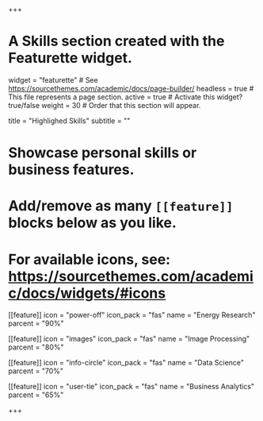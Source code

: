 +++
# A Skills section created with the Featurette widget.
widget = "featurette"  # See https://sourcethemes.com/academic/docs/page-builder/
headless = true  # This file represents a page section.
active = true  # Activate this widget? true/false
weight = 30  # Order that this section will appear.

title = "Highlighed Skills"
subtitle = ""

# Showcase personal skills or business features.
# 
# Add/remove as many `[[feature]]` blocks below as you like.
# 
# For available icons, see: https://sourcethemes.com/academic/docs/widgets/#icons

[[feature]]
  icon = "power-off"
  icon_pack = "fas"
  name = "Energy Research"
  parcent = "90%"
  
[[feature]]
  icon = "images"
  icon_pack = "fas"
  name = "Image Processing"
  parcent = "80%"  
  
[[feature]]
  icon = "info-circle"
  icon_pack = "fas"
  name = "Data Science"
  parcent = "70%"
  
[[feature]]
  icon = "user-tie"
  icon_pack = "fas"
  name = "Business Analytics"
  parcent = "65%"


+++
